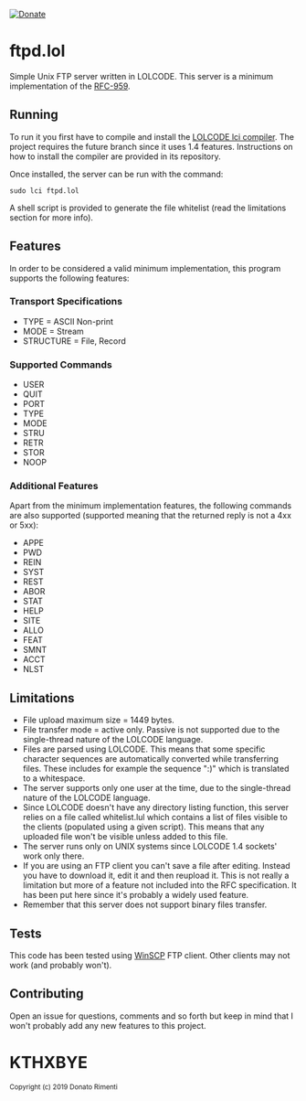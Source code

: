 [![Donate](https://img.shields.io/badge/Donate-PayPal-orange.svg)](https://www.paypal.com/donate/?cmd=_donations&business=8UK2BZP2K8NSS)

# ftpd.lol
Simple Unix FTP server written in LOLCODE. This server is a minimum implementation of the [RFC-959](https://tools.ietf.org/html/rfc959).

## Running
To run it you first have to compile and install the [LOLCODE lci compiler](https://github.com/justinmeza/lci/tree/future). The project requires the future branch since it uses 1.4 features. Instructions on how to install the compiler are provided in its repository.

Once installed, the server can be run with the command:

    sudo lci ftpd.lol

A shell script is provided to generate the file whitelist (read the limitations section for more info). 

## Features
In order to be considered a valid minimum implementation, this program supports the following features:

### Transport Specifications
- TYPE = ASCII Non-print
- MODE = Stream
- STRUCTURE = File, Record

### Supported Commands
- USER
- QUIT
- PORT
- TYPE
- MODE
- STRU
- RETR
- STOR
- NOOP

### Additional Features
Apart from the minimum implementation features, the following commands are also supported (supported meaning that the returned reply is not a 4xx or 5xx):
 - APPE
 - PWD
 - REIN
 - SYST
 - REST
 - ABOR
 - STAT
 - HELP
 - SITE
 - ALLO
 - FEAT
 - SMNT
 - ACCT
 - NLST

## Limitations
 - File upload maximum size = 1449 bytes.
 - File transfer mode = active only. Passive is not supported due to the single-thread nature of the LOLCODE language.
 - Files are parsed using LOLCODE. This means that some specific character sequences are automatically converted while transferring files. These includes for example the sequence ":)" which is translated to a whitespace.
 - The server supports only one user at the time, due to the single-thread nature of the LOLCODE language.
 - Since LOLCODE doesn't have any directory listing function, this server relies on a file called whitelist.lul which contains a list of files visible to the clients (populated using a given script). This means that any uploaded file won't be visible unless added to this file.
 - The server runs only on UNIX systems since LOLCODE 1.4 sockets' work only there.
 - If you are using an FTP client you can't save a file after editing. Instead you have to download it, edit it and then reupload it. This is not really a limitation but more of a feature not included into the RFC specification. It has been put here since it's probably a widely used feature.
 - Remember that this server does not support binary files transfer.
 
 ## Tests
 This code has been tested using [WinSCP](https://winscp.net/eng/download.php) FTP client. Other clients may not work (and probably won't).
 
 ## Contributing
 Open an issue for questions, comments and so forth but keep in mind that I won't probably add any new features to this project.
 
 # KTHXBYE

<sub>Copyright (c) 2019 Donato Rimenti</sub>
